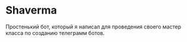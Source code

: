 # Shaverma
Простенький бот, который я написал для проведения своего мастер класса по созданию телеграмм ботов. 
